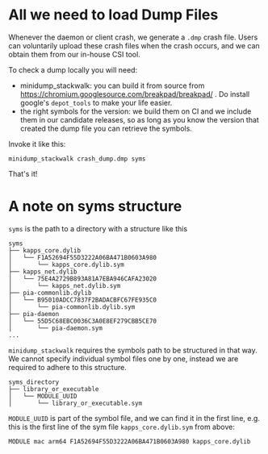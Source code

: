 # All we need to load Dump Files

Whenever the daemon or client crash, we generate a `.dmp` crash file. Users can voluntarily upload these crash files when the crash occurs, and we can obtain them from our in-house CSI tool.

To check a dump locally you will need:

* minidump_stackwalk: you can build it from source from https://chromium.googlesource.com/breakpad/breakpad/ . Do install google's `depot_tools` to make your life easier.
* the right symbols for the version: we build them on CI and we include them in our candidate releases, so as long as you know the version that created the dump file you can retrieve the symbols.

Invoke it like this:

```
minidump_stackwalk crash_dump.dmp syms
```

That's it!


# A note on syms structure

`syms` is the path to a directory with a structure like this
```
syms
├── kapps_core.dylib
│   └── F1A52694F55D3222A06BA471B0603A980
│       └── kapps_core.dylib.sym
├── kapps_net.dylib
│   └── 75E4A2729B893A81A7EBA946CAFA23020
│       └── kapps_net.dylib.sym
├── pia-commonlib.dylib
│   └── B95010ADCC7837F2BADACBFC67FE935C0
│       └── pia-commonlib.dylib.sym
├── pia-daemon
│   └── 55D5C68EBC0036C3A0E8EF279CBB5CE70
│       └── pia-daemon.sym
...
```

`minidump_stackwalk` requires the symbols path to be structured in that way. 
We cannot specify individual symbol files one by one, instead we are required to adhere to this structure.
```
syms_directory
├── library_or_executable
│   └── MODULE_UUID
│       └── library_or_executable.sym
```

`MODULE_UUID` is part of the symbol file, and we can find it in the first line, e.g. this is the first line of the sym file `kapps_core.dylib.sym` from above:
```
MODULE mac arm64 F1A52694F55D3222A06BA471B0603A980 kapps_core.dylib
```
